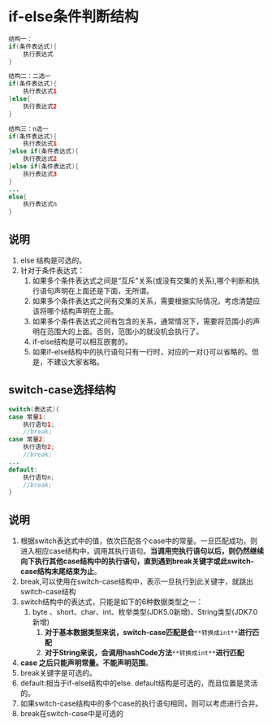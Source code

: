 # if-else条件判断结构
```java
结构一：
if(条件表达式){
	执行表达式
}
```
```java
结构二：二选一
if(条件表达式){
	执行表达式1
}else{
	执行表达式2
}
```
```java
结构三：n选一
if(条件表达式){
	执行表达式1
}else if(条件表达式){
	执行表达式2
}else if(条件表达式){
	执行表达式3
}
...
else{
	执行表达式n
}
```
## 说明

1. else 结构是可选的。
2. 针对于条件表达式：
   1. 如果多个条件表达式之间是“互斥”关系(或没有交集的关系),哪个判断和执行语句声明在上面还是下面，无所谓。
   2. 如果多个条件表达式之间有交集的关系，需要根据实际情况，考虑清楚应该将哪个结构声明在上面。
   3. 如果多个条件表达式之间有包含的关系，通常情况下，需要将范围小的声明在范围大的上面。否则，范围小的就没机会执行了。
   4. if-else结构是可以相互嵌套的。
   5. 如果if-else结构中的执行语句只有一行时，对应的一对{}可以省略的。但是，不建议大家省略。
## switch-case选择结构
```java
switch(表达式){
case 常量1:
	执行语句1;
	//break;
case 常量2:
	执行语句2;
	//break;
...
default:
	执行语句n;
	//break;
}
```
## 说明

1. 根据switch表达式中的值，依次匹配各个case中的常量。一旦匹配成功，则进入相应case结构中，调用其执行语句。**当调用完执行语句以后，则仍然继续向下执行其他case结构中的执行语句，直到遇到break关键字或此switch-case结构末尾结束为止**。 
2. break,可以使用在switch-case结构中，表示一旦执行到此关键字，就跳出switch-case结构
3. switch结构中的表达式，只能是如下的6种数据类型之一：
   1. byte 、short、char、int、枚举类型(JDK5.0新增)、String类型(JDK7.0新增)
      1. **对于基本数据类型来说，switch-case匹配是会**`**转换成int**`**进行匹配**
      2. **对于String来说，会调用hashCode方法**`**转换成int**`**进行匹配**
4. **case 之后只能声明常量。不能声明范围**。
5. break关键字是可选的。
6. default:相当于if-else结构中的else.  default结构是可选的，而且位置是灵活的。
7. 如果switch-case结构中的多个case的执行语句相同，则可以考虑进行合并。
8. break在switch-case中是可选的

